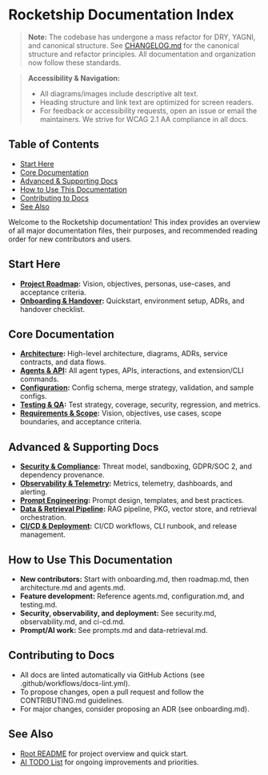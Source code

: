 # Rocketship Documentation Index

> **Note:** The codebase has undergone a mass refactor for DRY, YAGNI, and canonical structure. See [CHANGELOG.md](../CHANGELOG.md) for the canonical structure and refactor principles. All documentation and organization now follow these standards.

> **Accessibility & Navigation:**
> - All diagrams/images include descriptive alt text.
> - Heading structure and link text are optimized for screen readers.
> - For feedback or accessibility requests, open an issue or email the maintainers. We strive for WCAG 2.1 AA compliance in all docs.

## Table of Contents
- [Start Here](#start-here)
- [Core Documentation](#core-documentation)
- [Advanced & Supporting Docs](#advanced--supporting-docs)
- [How to Use This Documentation](#how-to-use-this-documentation)
- [Contributing to Docs](#contributing-to-docs)
- [See Also](#see-also)

Welcome to the Rocketship documentation! This index provides an overview of all major documentation files, their purposes, and recommended reading order for new contributors and users.

## Start Here
- **[Project Roadmap](roadmap.md):** Vision, objectives, personas, use-cases, and acceptance criteria.
- **[Onboarding & Handover](onboarding.md):** Quickstart, environment setup, ADRs, and handover checklist.

## Core Documentation
- **[Architecture](architecture.md):** High-level architecture, diagrams, ADRs, service contracts, and data flows.
- **[Agents & API](agents.md):** All agent types, APIs, interactions, and extension/CLI commands.
- **[Configuration](configuration.md):** Config schema, merge strategy, validation, and sample configs.
- **[Testing & QA](testing.md):** Test strategy, coverage, security, regression, and metrics.
- **[Requirements & Scope](requirements.md):** Vision, objectives, use cases, scope boundaries, and acceptance criteria.

## Advanced & Supporting Docs
- **[Security & Compliance](security.md):** Threat model, sandboxing, GDPR/SOC 2, and dependency provenance.
- **[Observability & Telemetry](observability.md):** Metrics, telemetry, dashboards, and alerting.
- **[Prompt Engineering](prompts.md):** Prompt design, templates, and best practices.
- **[Data & Retrieval Pipeline](data-retrieval.md):** RAG pipeline, PKG, vector store, and retrieval orchestration.
- **[CI/CD & Deployment](ci-cd.md):** CI/CD workflows, CLI runbook, and release management.

## How to Use This Documentation
- **New contributors:** Start with onboarding.md, then roadmap.md, then architecture.md and agents.md.
- **Feature development:** Reference agents.md, configuration.md, and testing.md.
- **Security, observability, and deployment:** See security.md, observability.md, and ci-cd.md.
- **Prompt/AI work:** See prompts.md and data-retrieval.md.

## Contributing to Docs
- All docs are linted automatically via GitHub Actions (see .github/workflows/docs-lint.yml).
- To propose changes, open a pull request and follow the CONTRIBUTING.md guidelines.
- For major changes, consider proposing an ADR (see onboarding.md).

## See Also
- [Root README](../README.md) for project overview and quick start.
- [AI TODO List](../ROCKETSHIP_PROJECT_BRIEF.md) for ongoing improvements and priorities.